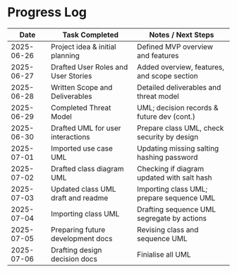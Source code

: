 # Progress Log

| Date       | Task Completed                      | Notes / Next Steps                          |
| ---------- | ----------------------------------- | ------------------------------------------- |
| 2025-06-26 | Project idea & initial planning     | Defined MVP overview and features           |
| 2025-06-27 | Drafted User Roles and User Stories | Added overview, features, and scope section |
| 2025-06-28 | Written Scope and Deliverables      | Detailed deliverables and threat model      |
| 2025-06-29 | Completed Threat Model              | UML; decision records & future dev (cont.)  |
| 2025-06-30 | Drafted UML for user interactions   | Prepare class UML, check security by design |
| 2025-07-01 | Imported use case UML               | Updating missing salting hashing password   |
| 2025-07-02 | Drafted class diagram UML           | Checking if diagram updated with salt hash  |
| 2025-07-03 | Updated class UML draft and readme  | Importing class UML; prepare sequence UML   |
| 2025-07-04 | Importing class UML                 | Drafting sequence UML segregate by actions  |
| 2025-07-05 | Preparing future development docs   | Revising class and sequence UML             |
| 2025-07-06 | Drafting design decision docs       | Finialise all UML                           |
